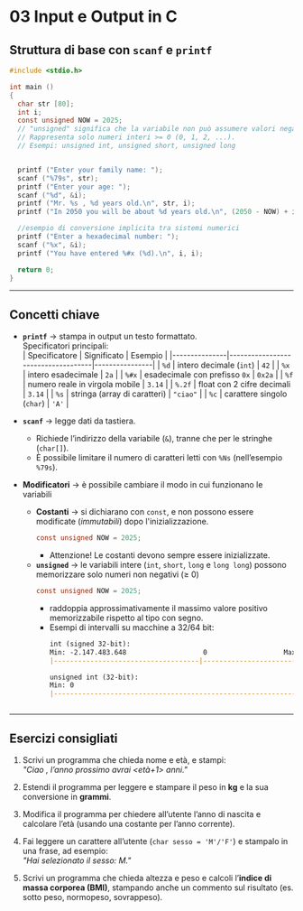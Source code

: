 # 03 Input e Output in C

## Struttura di base con `scanf` e `printf`
```c
#include <stdio.h>

int main ()
{
  char str [80];
  int i;
  const unsigned NOW = 2025; 
  // "unsigned" significa che la variabile non può assumere valori negativi.
  // Rappresenta solo numeri interi >= 0 (0, 1, 2, ...).
  // Esempi: unsigned int, unsigned short, unsigned long


  printf ("Enter your family name: ");
  scanf ("%79s", str);  
  printf ("Enter your age: ");
  scanf ("%d", &i);
  printf ("Mr. %s , %d years old.\n", str, i);
  printf ("In 2050 you will be about %d years old.\n", (2050 - NOW) + i);

  //esempio di conversione implicita tra sistemi numerici
  printf ("Enter a hexadecimal number: ");
  scanf ("%x", &i);
  printf ("You have entered %#x (%d).\n", i, i);

  return 0;
}
```

---

## Concetti chiave
- **`printf`** → stampa in output un testo formattato.  
  Specificatori principali:  
  | Specificatore | Significato                        | Esempio        |
  |---------------|------------------------------------|----------------|
  | `%d`          | intero decimale (`int`)            | `42`           |
  | `%x`          | intero esadecimale                 | `2a`           |
  | `%#x`         | esadecimale con prefisso `0x`      | `0x2a`         |
  | `%f`          | numero reale in virgola mobile     | `3.14`         |
  | `%.2f`        | float con 2 cifre decimali         | `3.14`         |
  | `%s`          | stringa (array di caratteri)       | `"ciao"`       |
  | `%c`          | carattere singolo (`char`)         | `'A'`          |

- **`scanf`** → legge dati da tastiera.  
  - Richiede l’indirizzo della variabile (`&`), tranne che per le stringhe (`char[]`).  
  - È possibile limitare il numero di caratteri letti con `%Ns` (nell’esempio `%79s`).  

- **Modificatori** → è possibile cambiare il modo in cui funzionano le variabili

  - **Costanti** → si dichiarano con `const`, e non possono essere modificate (*immutabili*) dopo l'inizializzazione.  
    ```c
    const unsigned NOW = 2025;
    ```
    - Attenzione! Le costanti devono sempre essere inizializzate.
  - **`unsigned`** → le variabili intere (`int`, `short`, `long` e `long long`) possono memorizzare solo numeri non negativi (≥ 0)
    ```c
    const unsigned NOW = 2025;
    ```
    - raddoppia approssimativamente il massimo valore positivo memorizzabile rispetto al tipo con segno. 
    - Esempi di intervalli su macchine a 32/64 bit:
        ```markdown
        int (signed 32-bit):
        Min: -2.147.483.648                   0                   Max: 2.147.483.647
        |------------------------------------|----------------------------------|

        unsigned int (32-bit):
        Min: 0                                                            Max: 4.294.967.295
        |-----------------------------------------------------------------------|
    ```
---

## Esercizi consigliati
1. Scrivi un programma che chieda nome e età, e stampi:  
   *"Ciao <nome>, l’anno prossimo avrai <età+1> anni."*  

2. Estendi il programma per leggere e stampare il peso in **kg** e la sua conversione in **grammi**.  

3. Modifica il programma per chiedere all’utente l’anno di nascita e calcolare l’età (usando una costante per l’anno corrente).  

4. Fai leggere un carattere all’utente (`char sesso = 'M'/'F'`) e stampalo in una frase, ad esempio:  
   *"Hai selezionato il sesso: M."*  

5. Scrivi un programma che chieda altezza e peso e calcoli l’**indice di massa corporea (BMI)**, stampando anche un commento sul risultato (es. sotto peso, normopeso, sovrappeso).  
